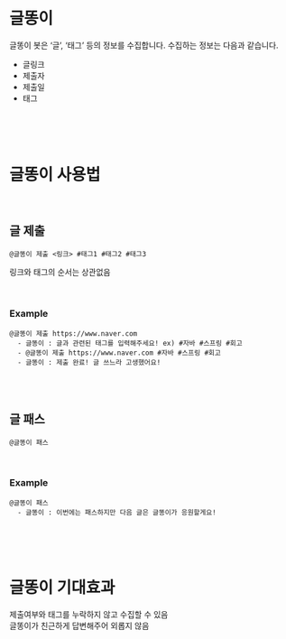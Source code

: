 # 글똥이

글똥이 봇은 ‘글’, ‘태그’ 등의 정보를 수집합니다. 수집하는 정보는 다음과 같습니다.
- 글링크
- 제출자
- 제출일
- 태그

<br><br><br>

# 글똥이 사용법

<br>

## 글 제출
```
@글똥이 제출 <링크> #태그1 #태그2 #태그3
```
링크와 태그의 순서는 상관없음


<br>

### Example

```
@글똥이 제출 https://www.naver.com
  - 글똥이 : 글과 관련된 태그를 입력해주세요! ex) #자바 #스프링 #회고
  - @글똥이 제출 https://www.naver.com #자바 #스프링 #회고
  - 글똥이 : 제출 완료! 글 쓰느라 고생했어요!
```

<br><br>

## 글 패스

```
@글똥이 패스
```

<br>

### Example
```
@글똥이 패스
  - 글똥이 : 이번에는 패스하지만 다음 글은 글똥이가 응원할게요!
```

<br><br><br>

# 글똥이 기대효과

제출여부와 태그를 누락하지 않고 수집할 수 있음  
글똥이가 친근하게 답변해주어 외롭지 않음
